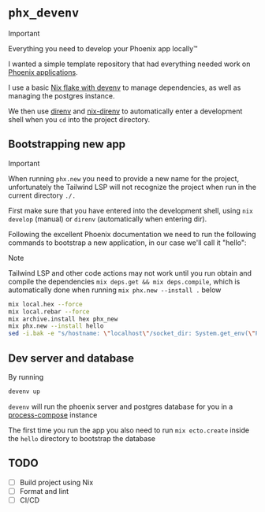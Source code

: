 # `phx_devenv`

> [!IMPORTANT]
> Everything you need to develop your Phoenix app locally™

I wanted a simple template repository that had everything needed work on [Phoenix applications](https://hexdocs.pm/phoenix/overview.html).

I use a basic [Nix flake with devenv](https://devenv.sh/guides/using-with-flakes/#modifying-your-flakenix-file) to manage dependencies, as well as managing the postgres instance.

We then use [direnv](https://direnv.net/) and [nix-direnv](https://github.com/nix-community/nix-direnv) to automatically enter a development shell when you `cd` into the project directory.

## Bootstrapping new app

> [!IMPORTANT]
> When running `phx.new` you need to provide a new name for the project, unfortunately the
> Tailwind LSP will not recognize the project when run in the current directory `./.`

First make sure that you have entered into the development shell, using `nix develop` (manual) or `direnv` (automatically when entering dir).

Following the excellent Phoenix documentation we need to run the following commands to bootstrap a new application, in our case we'll call it "hello":

> [!NOTE]
> Tailwind LSP and other code actions may not work until you run obtain and compile the dependencies
> `mix deps.get && mix deps.compile`, which is automatically done when running `mix phx.new --install .` below

```bash
mix local.hex --force
mix local.rebar --force
mix archive.install hex phx_new
mix phx.new --install hello
sed -i.bak -e "s/hostname: \"localhost\"/socket_dir: System.get_env(\"PGHOST\")/" ./hello/config/dev.exs && rm ./hello/config/dev.exs.bak  # mac/linux compatible
```

## Dev server and database

By running

```bash
devenv up
``` 
`devenv` will run the phoenix server and postgres database for you in a [process-compose](https://github.com/F1bonacc1/process-compose) instance

The first time you run the app you also need to run `mix ecto.create` inside the `hello` directory to bootstrap the database

## TODO

- [ ] Build project using Nix
- [ ] Format and lint
- [ ] CI/CD

